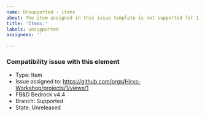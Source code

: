 ```yaml
---
name: Unsupported - items
about: The item assigned in this issue template is not supported for 1.21.20
title: 'Items:'
labels: unsupported
assignees: ''

---
```


### Compatibility issue with this element
- Type: Item
- Issue assigned to: https://github.com/orgs/Hirxs-Workshop/projects/1/views/1
- FB&D Bedrock v4.4 
- Branch: Supported 
 - State: Unreleased
